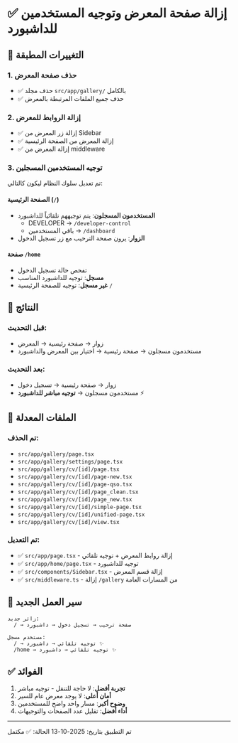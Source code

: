 # ✅ إزالة صفحة المعرض وتوجيه المستخدمين للداشبورد

## 📝 التغييرات المطبقة

### 1. حذف صفحة المعرض
- ✅ حذف مجلد `src/app/gallery/` بالكامل
- ✅ حذف جميع الملفات المرتبطة بالمعرض

### 2. إزالة الروابط للمعرض
- ✅ إزالة زر المعرض من Sidebar
- ✅ إزالة المعرض من الصفحة الرئيسية
- ✅ إزالة المعرض من middleware

### 3. توجيه المستخدمين المسجلين
تم تعديل سلوك النظام ليكون كالتالي:

#### الصفحة الرئيسية (`/`)
- **المستخدمون المسجلون**: يتم توجيههم تلقائياً للداشبورد
  - DEVELOPER → `/developer-control`
  - باقي المستخدمين → `/dashboard`
- **الزوار**: يرون صفحة الترحيب مع زر تسجيل الدخول

#### صفحة `/home`
- تفحص حالة تسجيل الدخول
- **مسجل**: توجيه للداشبورد المناسب
- **غير مسجل**: توجيه للصفحة الرئيسية `/`

## 🎯 النتائج

### قبل التحديث:
- زوار → صفحة رئيسية → المعرض
- مستخدمون مسجلون → صفحة رئيسية → اختيار بين المعرض والداشبورد

### بعد التحديث:
- زوار → صفحة رئيسية → تسجيل دخول
- مستخدمون مسجلون → **توجيه مباشر للداشبورد** ⚡

## 📂 الملفات المعدلة

### تم الحذف:
- `src/app/gallery/page.tsx`
- `src/app/gallery/settings/page.tsx`
- `src/app/gallery/cv/[id]/page.tsx`
- `src/app/gallery/cv/[id]/page-new.tsx`
- `src/app/gallery/cv/[id]/page-qso.tsx`
- `src/app/gallery/cv/[id]/page_clean.tsx`
- `src/app/gallery/cv/[id]/page_new.tsx`
- `src/app/gallery/cv/[id]/simple-page.tsx`
- `src/app/gallery/cv/[id]/unified-page.tsx`
- `src/app/gallery/cv/[id]/view.tsx`

### تم التعديل:
- ✅ `src/app/page.tsx` - إزالة روابط المعرض + توجيه تلقائي
- ✅ `src/app/home/page.tsx` - توجيه للداشبورد
- ✅ `src/components/Sidebar.tsx` - إزالة قسم المعرض
- ✅ `src/middleware.ts` - إزالة `/gallery` من المسارات العامة

## 🔄 سير العمل الجديد

```
زائر جديد:
  / → صفحة ترحيب → تسجيل دخول → داشبورد

مستخدم مسجل:
  / → توجيه تلقائي → داشبورد ✨
  /home → توجيه تلقائي → داشبورد ✨
```

## ✅ الفوائد

1. **تجربة أفضل**: لا حاجة للتنقل - توجيه مباشر
2. **أمان أعلى**: لا يوجد معرض عام للسير
3. **وضوح أكبر**: مسار واحد واضح للمستخدمين
4. **أداء أفضل**: تقليل عدد الصفحات والتوجيهات

---

تم التطبيق بتاريخ: 2025-10-13
الحالة: ✅ مكتمل

